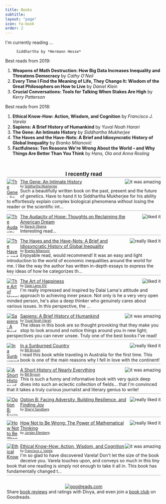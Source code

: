 ```yaml
---
title: Books
subtitle:
layout: "page"
icon: fa-book
order: 2
---
```


I'm currently reading ...

         Siddhartha by *Hermann Hesse*

Best reads from 2019:
>
1. **Weapons of Math Destruction: How Big Data Increases Inequality and Threatens Democracy** by *Cathy O'Neil*
2. **Every Time I Find the Meaning of Life, They Change It: Wisdom of the Great Philosophers on How to Live** by *Daniel Klein*
3. **Crucial Conversations: Tools for Talking When Stakes Are High** by *Kerry Patterson*


Best reads from 2018:
>
1. **Ethical Know-How: Action, Wisdom, and Cognition** by *Francisco J. Varela*
2. **Sapiens: A Brief History of Humankind** by *Yuval Noah Harari*
3. **The Gene: An Intimate History** by *Siddhartha Mukherjee*
4. **The Haves and the Have-Nots: A Brief and Idiosyncratic History of Global Inequality** by *Branko Milanović*
5. **Factfulness: Ten Reasons We're Wrong About the World – and Why Things Are Better Than You Think** by *Hans, Ola and Anna Rosling*

<!-- Show static HTML/CSS as a placeholder in case js is not enabled - javascript include will override this if things work -->
<style type="text/css" media="screen">
.gr_custom_container_1532662987 {
/* customize your Goodreads widget container here*/
border: 0px solid gray;
border-radius:10px;
padding: 10px 5px 10px 5px;
background-color: transparent;
}
.gr_custom_header_1532662987 {
/* customize your Goodreads header here*/
border-bottom: 1px solid gray;
width: 100%;
margin-bottom: 5px;
text-align: center;
font-size: 120%
}
.gr_custom_each_container_1532662987 {
/* customize each individual book container here */
width: 100%;
clear: both;
margin-bottom: 10px;
overflow: auto;
padding-bottom: 4px;
border-bottom: 1px solid #aaa;
}
.gr_custom_book_container_1532662987 {
/* customize your book covers here */
overflow: hidden;
height: 60px;
float: left;
margin-right: 4px;
width: 39px;
}
.gr_custom_author_1532662987 {
/* customize your author names here */
font-size: 10px;
}
.gr_custom_tags_1532662987 {
/* customize your tags here */
font-size: 10px;
color: gray;
}
.gr_custom_rating_1532662987 {
/* customize your rating stars here */
float: right;
}
</style>

<div id="gr_custom_widget_1532662987">
    <div class="gr_custom_container_1532662987">
<h2 class="gr_custom_header_1532662987">
<a style="text-decoration: none;" rel="nofollow" href="https://www.goodreads.com/review/list/19726688-divya-sivasankaran?shelf=read&amp;utm_medium=api&amp;utm_source=custom_widget">I recently read</a>
</h2>
<div class="gr_custom_each_container_1532662987">
    <div class="gr_custom_book_container_1532662987">
      <a title="The Gene: An Intimate History" rel="nofollow" href="https://www.goodreads.com/review/show/2414759662?utm_medium=api&amp;utm_source=custom_widget"><img alt="The Gene: An Intimate History" border="0" src="https://images.gr-assets.com/books/1463591739s/27276428.jpg" /></a>
    </div>
    <div class="gr_custom_rating_1532662987">
      <span class=" staticStars" title="it was amazing"><img alt="it was amazing" src="https://www.goodreads.com/images/layout/gr_red_star_active.png" /><img alt="" src="https://www.goodreads.com/images/layout/gr_red_star_active.png" /><img alt="" src="https://www.goodreads.com/images/layout/gr_red_star_active.png" /><img alt="" src="https://www.goodreads.com/images/layout/gr_red_star_active.png" /><img alt="" src="https://www.goodreads.com/images/layout/gr_red_star_active.png" /></span>
    </div>
    <div class="gr_custom_title_1532662987">
      <a rel="nofollow" href="https://www.goodreads.com/review/show/2414759662?utm_medium=api&amp;utm_source=custom_widget">The Gene: An Intimate History</a>
    </div>
    <div class="gr_custom_author_1532662987">
      by <a rel="nofollow" href="https://www.goodreads.com/author/show/3032451.Siddhartha_Mukherjee">Siddhartha Mukherjee</a>
    </div>
    <div class="gr_custom_review_1532662987">
      Such a beautifully written book on the past, present and the future of genetics. Have to hand it to Siddhartha Mukherjee for his ability to effortlessly explain complex biological phenomena without losing the reader or the scientific int...
    </div>
</div>
<div class="gr_custom_each_container_1532662987">
    <div class="gr_custom_book_container_1532662987">
      <a title="The Audacity of Hope: Thoughts on Reclaiming the American Dream" rel="nofollow" href="https://www.goodreads.com/review/show/2378532812?utm_medium=api&amp;utm_source=custom_widget"><img alt="The Audacity of Hope: Thoughts on Reclaiming the American Dream" border="0" src="https://images.gr-assets.com/books/1386925614s/9742.jpg" /></a>
    </div>
    <div class="gr_custom_rating_1532662987">
      <span class=" staticStars" title="liked it"><img alt="liked it" src="https://www.goodreads.com/images/layout/gr_red_star_active.png" /><img alt="" src="https://www.goodreads.com/images/layout/gr_red_star_active.png" /><img alt="" src="https://www.goodreads.com/images/layout/gr_red_star_active.png" /><img alt="" src="https://www.goodreads.com/images/layout/gr_red_star_inactive.png" /><img alt="" src="https://www.goodreads.com/images/layout/gr_red_star_inactive.png" /></span>
    </div>
    <div class="gr_custom_title_1532662987">
      <a rel="nofollow" href="https://www.goodreads.com/review/show/2378532812?utm_medium=api&amp;utm_source=custom_widget">The Audacity of Hope: Thoughts on Reclaiming the American Dream</a>
    </div>
    <div class="gr_custom_author_1532662987">
      by <a rel="nofollow" href="https://www.goodreads.com/author/show/6356.Barack_Obama">Barack Obama</a>
    </div>
    <div class="gr_custom_review_1532662987">
      Interesting read...
    </div>
</div>
<div class="gr_custom_each_container_1532662987">
    <div class="gr_custom_book_container_1532662987">
      <a title="The Haves and the Have-Nots: A Brief and Idiosyncratic History of Global Inequality" rel="nofollow" href="https://www.goodreads.com/review/show/2325688495?utm_medium=api&amp;utm_source=custom_widget"><img alt="The Haves and the Have-Nots: A Brief and Idiosyncratic History of Global Inequality" border="0" src="https://images.gr-assets.com/books/1328841742s/8906588.jpg" /></a>
    </div>
    <div class="gr_custom_rating_1532662987">
      <span class=" staticStars" title="really liked it"><img alt="really liked it" src="https://www.goodreads.com/images/layout/gr_red_star_active.png" /><img alt="" src="https://www.goodreads.com/images/layout/gr_red_star_active.png" /><img alt="" src="https://www.goodreads.com/images/layout/gr_red_star_active.png" /><img alt="" src="https://www.goodreads.com/images/layout/gr_red_star_active.png" /><img alt="" src="https://www.goodreads.com/images/layout/gr_red_star_inactive.png" /></span>
    </div>
    <div class="gr_custom_title_1532662987">
      <a rel="nofollow" href="https://www.goodreads.com/review/show/2325688495?utm_medium=api&amp;utm_source=custom_widget">The Haves and the Have-Nots: A Brief and Idiosyncratic History of Global Inequality</a>
    </div>
    <div class="gr_custom_author_1532662987">
      by <a rel="nofollow" href="https://www.goodreads.com/author/show/347741.Branko_Milanovi_">Branko Milanović</a>
    </div>
    <div class="gr_custom_review_1532662987">
      Enjoyable read, would recommend! It was an easy and light introduction to the world of economic inequalities around the world for me. I like the way the author has written in-depth essays to express the key ideas of how he categorizes th...
    </div>
</div>
<div class="gr_custom_each_container_1532662987">
    <div class="gr_custom_book_container_1532662987">
      <a title="The Art of Happiness" rel="nofollow" href="https://www.goodreads.com/review/show/2247594115?utm_medium=api&amp;utm_source=custom_widget"><img alt="The Art of Happiness" border="0" src="https://images.gr-assets.com/books/1309287434s/38210.jpg" /></a>
    </div>
    <div class="gr_custom_rating_1532662987">
      <span class=" staticStars" title="liked it"><img alt="liked it" src="https://www.goodreads.com/images/layout/gr_red_star_active.png" /><img alt="" src="https://www.goodreads.com/images/layout/gr_red_star_active.png" /><img alt="" src="https://www.goodreads.com/images/layout/gr_red_star_active.png" /><img alt="" src="https://www.goodreads.com/images/layout/gr_red_star_inactive.png" /><img alt="" src="https://www.goodreads.com/images/layout/gr_red_star_inactive.png" /></span>
    </div>
    <div class="gr_custom_title_1532662987">
      <a rel="nofollow" href="https://www.goodreads.com/review/show/2247594115?utm_medium=api&amp;utm_source=custom_widget">The Art of Happiness</a>
    </div>
    <div class="gr_custom_author_1532662987">
      by <a rel="nofollow" href="https://www.goodreads.com/author/show/570218.Dalai_Lama_XIV">Dalai Lama XIV</a>
    </div>
    <div class="gr_custom_review_1532662987">
      I'm really impressed and inspired by Dalai Lama's attitude and approach to achieving inner peace. Not only is he a very very open minded person, he's also a deep thinker who genuinely cares about various issues. In this perspective, the ...
    </div>
</div>
<div class="gr_custom_each_container_1532662987">
    <div class="gr_custom_book_container_1532662987">
      <a title="Sapiens: A Brief History of Humankind" rel="nofollow" href="https://www.goodreads.com/review/show/2006896218?utm_medium=api&amp;utm_source=custom_widget"><img alt="Sapiens: A Brief History of Humankind" border="0" src="https://images.gr-assets.com/books/1420585954s/23692271.jpg" /></a>
    </div>
    <div class="gr_custom_rating_1532662987">
      <span class=" staticStars" title="it was amazing"><img alt="it was amazing" src="https://www.goodreads.com/images/layout/gr_red_star_active.png" /><img alt="" src="https://www.goodreads.com/images/layout/gr_red_star_active.png" /><img alt="" src="https://www.goodreads.com/images/layout/gr_red_star_active.png" /><img alt="" src="https://www.goodreads.com/images/layout/gr_red_star_active.png" /><img alt="" src="https://www.goodreads.com/images/layout/gr_red_star_active.png" /></span>
    </div>
    <div class="gr_custom_title_1532662987">
      <a rel="nofollow" href="https://www.goodreads.com/review/show/2006896218?utm_medium=api&amp;utm_source=custom_widget">Sapiens: A Brief History of Humankind</a>
    </div>
    <div class="gr_custom_author_1532662987">
      by <a rel="nofollow" href="https://www.goodreads.com/author/show/395812.Yuval_Noah_Harari">Yuval Noah Harari</a>
    </div>
    <div class="gr_custom_review_1532662987">
      The ideas in this book are so thought provoking that they make you stop to look around and notice things around you in new light; perspectives you can never unsee. Truly one of the best books I've read!
    </div>
</div>
<div class="gr_custom_each_container_1532662987">
    <div class="gr_custom_book_container_1532662987">
      <a title="In a Sunburned Country" rel="nofollow" href="https://www.goodreads.com/review/show/2304000735?utm_medium=api&amp;utm_source=custom_widget"><img alt="In a Sunburned Country" border="0" src="https://images.gr-assets.com/books/1388176242s/24.jpg" /></a>
    </div>
    <div class="gr_custom_rating_1532662987">
      <span class=" staticStars" title="really liked it"><img alt="really liked it" src="https://www.goodreads.com/images/layout/gr_red_star_active.png" /><img alt="" src="https://www.goodreads.com/images/layout/gr_red_star_active.png" /><img alt="" src="https://www.goodreads.com/images/layout/gr_red_star_active.png" /><img alt="" src="https://www.goodreads.com/images/layout/gr_red_star_active.png" /><img alt="" src="https://www.goodreads.com/images/layout/gr_red_star_inactive.png" /></span>
    </div>
    <div class="gr_custom_title_1532662987">
      <a rel="nofollow" href="https://www.goodreads.com/review/show/2304000735?utm_medium=api&amp;utm_source=custom_widget">In a Sunburned Country</a>
    </div>
    <div class="gr_custom_author_1532662987">
      by <a rel="nofollow" href="https://www.goodreads.com/author/show/7.Bill_Bryson">Bill Bryson</a>
    </div>
    <div class="gr_custom_review_1532662987">
      I read this book while traveling in Australia for the first time. This book is one of the main reasons why I fell in love with the continent!
    </div>
</div>
<div class="gr_custom_each_container_1532662987">
    <div class="gr_custom_book_container_1532662987">
      <a title="A Short History of Nearly Everything" rel="nofollow" href="https://www.goodreads.com/review/show/1408708620?utm_medium=api&amp;utm_source=custom_widget"><img alt="A Short History of Nearly Everything" border="0" src="https://images.gr-assets.com/books/1433086293s/21.jpg" /></a>
    </div>
    <div class="gr_custom_rating_1532662987">
      <span class=" staticStars" title="it was amazing"><img alt="it was amazing" src="https://www.goodreads.com/images/layout/gr_red_star_active.png" /><img alt="" src="https://www.goodreads.com/images/layout/gr_red_star_active.png" /><img alt="" src="https://www.goodreads.com/images/layout/gr_red_star_active.png" /><img alt="" src="https://www.goodreads.com/images/layout/gr_red_star_active.png" /><img alt="" src="https://www.goodreads.com/images/layout/gr_red_star_active.png" /></span>
    </div>
    <div class="gr_custom_title_1532662987">
      <a rel="nofollow" href="https://www.goodreads.com/review/show/1408708620?utm_medium=api&amp;utm_source=custom_widget">A Short History of Nearly Everything</a>
    </div>
    <div class="gr_custom_author_1532662987">
      by <a rel="nofollow" href="https://www.goodreads.com/author/show/7.Bill_Bryson">Bill Bryson</a>
    </div>
    <div class="gr_custom_review_1532662987">
      This is such a funny and informative book with very quick deep dives into such an eclectic collection of fields... that I'm convinced that it takes a truly curious journalist and literary genius to write!
    </div>
</div>
<div class="gr_custom_each_container_1532662987">
    <div class="gr_custom_book_container_1532662987">
      <a title="Option B: Facing Adversity, Building Resilience, and Finding Joy" rel="nofollow" href="https://www.goodreads.com/review/show/2227318288?utm_medium=api&amp;utm_source=custom_widget"><img alt="Option B: Facing Adversity, Building Resilience, and Finding Joy" border="0" src="https://images.gr-assets.com/books/1493998427s/32938155.jpg" /></a>
    </div>
    <div class="gr_custom_rating_1532662987">
      <span class=" staticStars" title="really liked it"><img alt="really liked it" src="https://www.goodreads.com/images/layout/gr_red_star_active.png" /><img alt="" src="https://www.goodreads.com/images/layout/gr_red_star_active.png" /><img alt="" src="https://www.goodreads.com/images/layout/gr_red_star_active.png" /><img alt="" src="https://www.goodreads.com/images/layout/gr_red_star_active.png" /><img alt="" src="https://www.goodreads.com/images/layout/gr_red_star_inactive.png" /></span>
    </div>
    <div class="gr_custom_title_1532662987">
      <a rel="nofollow" href="https://www.goodreads.com/review/show/2227318288?utm_medium=api&amp;utm_source=custom_widget">Option B: Facing Adversity, Building Resilience, and Finding Joy</a>
    </div>
    <div class="gr_custom_author_1532662987">
      by <a rel="nofollow" href="https://www.goodreads.com/author/show/5333595.Sheryl_Sandberg">Sheryl Sandberg</a>
    </div>
</div>
<div class="gr_custom_each_container_1532662987">
    <div class="gr_custom_book_container_1532662987">
      <a title="How Not to Be Wrong: The Power of Mathematical Thinking" rel="nofollow" href="https://www.goodreads.com/review/show/1874931124?utm_medium=api&amp;utm_source=custom_widget"><img alt="How Not to Be Wrong: The Power of Mathematical Thinking" border="0" src="https://images.gr-assets.com/books/1387726285s/18693884.jpg" /></a>
    </div>
    <div class="gr_custom_rating_1532662987">
      <span class=" staticStars" title="really liked it"><img alt="really liked it" src="https://www.goodreads.com/images/layout/gr_red_star_active.png" /><img alt="" src="https://www.goodreads.com/images/layout/gr_red_star_active.png" /><img alt="" src="https://www.goodreads.com/images/layout/gr_red_star_active.png" /><img alt="" src="https://www.goodreads.com/images/layout/gr_red_star_active.png" /><img alt="" src="https://www.goodreads.com/images/layout/gr_red_star_inactive.png" /></span>
    </div>
    <div class="gr_custom_title_1532662987">
      <a rel="nofollow" href="https://www.goodreads.com/review/show/1874931124?utm_medium=api&amp;utm_source=custom_widget">How Not to Be Wrong: The Power of Mathematical Thinking</a>
    </div>
    <div class="gr_custom_author_1532662987">
      by <a rel="nofollow" href="https://www.goodreads.com/author/show/359894.Jordan_Ellenberg">Jordan Ellenberg</a>
    </div>
</div>
<div class="gr_custom_each_container_1532662987">
    <div class="gr_custom_book_container_1532662987">
      <a title="Ethical Know-How: Action, Wisdom, and Cognition" rel="nofollow" href="https://www.goodreads.com/review/show/2216526343?utm_medium=api&amp;utm_source=custom_widget"><img alt="Ethical Know-How: Action, Wisdom, and Cognition" border="0" src="https://images.gr-assets.com/books/1347321006s/695484.jpg" /></a>
    </div>
    <div class="gr_custom_rating_1532662987">
      <span class=" staticStars" title="it was amazing"><img alt="it was amazing" src="https://www.goodreads.com/images/layout/gr_red_star_active.png" /><img alt="" src="https://www.goodreads.com/images/layout/gr_red_star_active.png" /><img alt="" src="https://www.goodreads.com/images/layout/gr_red_star_active.png" /><img alt="" src="https://www.goodreads.com/images/layout/gr_red_star_active.png" /><img alt="" src="https://www.goodreads.com/images/layout/gr_red_star_active.png" /></span>
    </div>
    <div class="gr_custom_title_1532662987">
      <a rel="nofollow" href="https://www.goodreads.com/review/show/2216526343?utm_medium=api&amp;utm_source=custom_widget">Ethical Know-How: Action, Wisdom, and Cognition</a>
    </div>
    <div class="gr_custom_author_1532662987">
      by <a rel="nofollow" href="https://www.goodreads.com/author/show/60727.Francisco_J_Varela">Francisco J. Varela</a>
    </div>
    <div class="gr_custom_review_1532662987">
      I'm so glad to have discovered Varela!
Don't let the size of the book deceive you. Varela touches upon, and conveys so much in this tiny book that one reading is simply not enough to take it all in. This book has fundamentally changed t...
    </div>
</div>
<br style="clear: both"/>
<center>
<a rel="nofollow" href="https://www.goodreads.com/"><img alt="goodreads.com" style="border:0" src="https://www.goodreads.com/images/widget/widget_logo.gif" /></a>
</center>
<noscript>
Share <a rel="nofollow" href="https://www.goodreads.com/">book reviews</a> and ratings with Divya, and even join a <a rel="nofollow" href="https://www.goodreads.com/group">book club</a> on Goodreads.
</noscript>
</div>

</div>
<script src="https://www.goodreads.com/review/custom_widget/19726688.I%20recently%20read?cover_position=left&cover_size=small&num_books=10&order=d&shelf=read&show_author=1&show_cover=1&show_rating=1&show_review=1&show_tags=0&show_title=1&sort=date_read&widget_bg_color=FFFFFF&widget_bg_transparent=true&widget_border_width=none&widget_id=1532662987&widget_text_color=000000&widget_title_size=medium&widget_width=full" type="text/javascript" charset="utf-8"></script>
